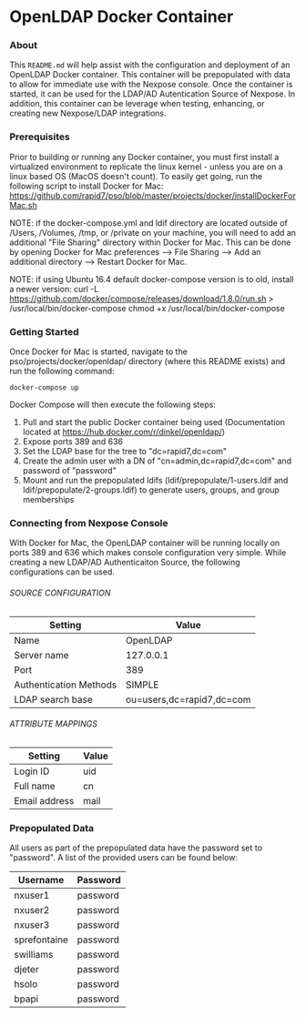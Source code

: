# OpenLDAP Docker Container
### About
This `README.md` will help assist with the configuration and deployment of an OpenLDAP Docker container.  This container will be prepopulated with data to allow for immediate use with the Nexpose console.  Once the container is started, it can be used for the LDAP/AD Autentication Source of Nexpose.  In addition, this container can be leverage when testing, enhancing, or creating new Nexpose/LDAP integrations.

### Prerequisites
Prior to building or running any Docker container, you must first install a virtualized environment to replicate the linux kernel - unless you are on a linux based OS (MacOS doesn't count).  To easily get going, run the following script to install Docker for Mac:
https://github.com/rapid7/pso/blob/master/projects/docker/installDockerForMac.sh

NOTE: if the docker-compose.yml and ldif directory are located outside of /Users, /Volumes, /tmp, or /private on your machine, you will need to add an additional "File Sharing" directory within Docker for Mac.  This can be done by opening Docker for Mac preferences --> File Sharing --> Add an additional directory --> Restart Docker for Mac.

NOTE: if using Ubuntu 16.4 default docker-compose version is to old, install a newer version:
curl -L https://github.com/docker/compose/releases/download/1.8.0/run.sh > /usr/local/bin/docker-compose
chmod +x /usr/local/bin/docker-compose

### Getting Started
Once Docker for Mac is started, navigate to the pso/projects/docker/openldap/ directory (where this README exists) and run the following command:
```
docker-compose up
```

Docker Compose will then execute the following steps:


1. Pull and start the public Docker container being used (Documentation located at https://hub.docker.com/r/dinkel/openldap/)
2. Expose ports 389 and 636
3. Set the LDAP base for the tree to "dc=rapid7,dc=com"
4. Create the admin user with a DN of "cn=admin,dc=rapid7,dc=com" and password of "password"
5. Mount and run the prepopulated ldifs (ldif/prepopulate/1-users.ldif and ldif/prepopulate/2-groups.ldif) to generate users, groups, and group memberships

### Connecting from Nexpose Console
With Docker for Mac, the OpenLDAP container will be running locally on ports 389 and 636 which makes console configuration very simple.  While creating a new LDAP/AD Authenticaiton Source, the following configurations can be used.

###### SOURCE CONFIGURATION
| Setting                | Value |
| ---------------------- | ----- |
| Name                   | OpenLDAP  |
| Server name            | 127.0.0.1 |
| Port                   | 389       |
| Authentication Methods | SIMPLE |
| LDAP search base       | ou=users,dc=rapid7,dc=com |

###### ATTRIBUTE MAPPINGS
| Setting       | Value |
| ------------- | ----- |
| Login ID      | uid   |
| Full name     | cn    |
| Email address | mail  |

### Prepopulated Data
All users as part of the prepopulated data have the password set to "password".  A list of the provided users can be found below:


| Username       | Password |
| -------------- | -------- |
| nxuser1        | password |
| nxuser2        | password |
| nxuser3        | password |
| sprefontaine   | password |
| swilliams      | password |
| djeter         | password |
| hsolo          | password |
| bpapi          | password |
